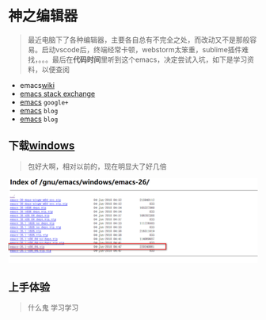# 神之编辑器

> 最近电脑下了各种编辑器，主要各自总有不完全之处，而改动又不是那般容易。启动vscode后，终端经常卡顿，webstorm太笨重，sublime插件难找，。。。最后在**代码时间**里听到这个emacs，决定尝试入坑，如下是学习资料，以便查阅

+ emacs[wiki](https://www.emacswiki.org/emacs?interface=zh-cn)
+ [emacs stack exchange](https://emacs.stackexchange.com/)
+ [emacs](https://plus.google.com/communities/114815898697665598016) `google+`
+ [emacs](https://www.cnblogs.com/blfshiye/p/4566900.html) `blog`
+ [emacs](https://blog.csdn.net/redguardtoo/article/details/7222501) `blog`

## 下载[windows](http://mirrors.nju.edu.cn/gnu/emacs/windows/emacs-26/)
> 包好大啊，相对以前的，现在明显大了好几倍
<img src="./../images/emacs/20181208170450.png" />

## 上手体验
> 什么鬼 学习学习